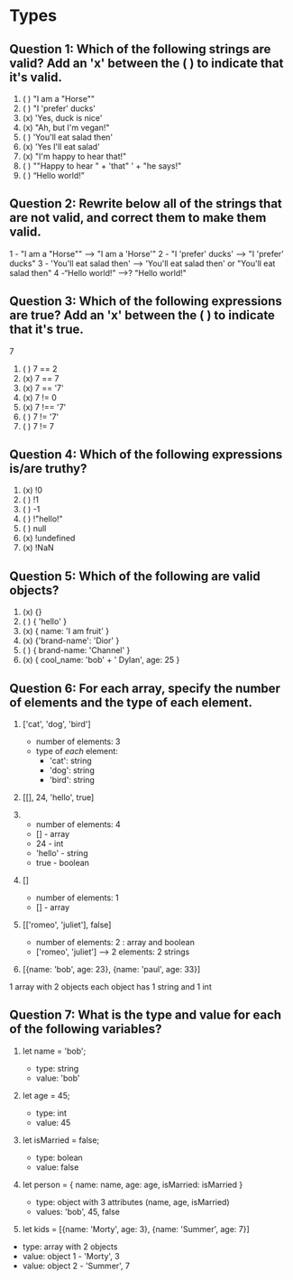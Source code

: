 # Types

## Question 1: Which of the following strings are valid? Add an 'x' between the ( ) to indicate that it's valid.

1. ( ) "I am a "Horse""
2. ( ) "I 'prefer' ducks'
3. (x) 'Yes, duck is nice'
4. (x) "Ah, but I\'m vegan!"
5. ( ) 'You'll eat salad then'
6. (x) 'Yes I\'ll eat salad'
7. (x) "I'm happy to hear that!"
8. ( ) "\"Happy to hear " + 'that" ' + "he says!"
9. ( ) “Hello world!”


## Question 2: Rewrite below all of the strings that are not valid, and correct them to make them valid.
1 - "I am a "Horse"" --> "I am a 'Horse'"
2 - "I 'prefer' ducks' --> "I 'prefer' ducks"
3 - 'You'll eat salad then' --> 'You\'ll eat salad then' or "You\'ll eat salad then"
4 -“Hello world!” -->? "Hello world!"


## Question 3: Which of the following expressions are true? Add an 'x' between the ( ) to indicate that it's true.
7
1. ( ) 7 == 2
2. (x) 7 == 7
3. (x) 7 == '7'
4. (x) 7 != 0
5. (x) 7 !== '7'
6. ( ) 7 != '7'
7. ( ) 7 != 7


## Question 4: Which of the following expressions is/are truthy?

1. (x) !0
2. ( ) !1
3. ( ) -1
4. ( ) !"hello!"
5. ( ) null
6. (x) !undefined
7. (x) !NaN


## Question 5: Which of the following are valid objects?

1. (x) {}
2. ( ) { 'hello' }
3. (x) { name: 'I am fruit' }
4. (x) {'brand-name': 'Dior' }
5. ( ) { brand-name: 'Channel' }
6. (x) { cool_name: 'bob' + ' Dylan', age: 25 }


## Question 6: For each array, specify the number of elements and the type of each element.

1. ['cat', 'dog', 'bird']
    - number of elements: 3
    - type of _each_ element:
        - 'cat': string
        - 'dog': string
        - 'bird': string
2. [[], 24, 'hello', true]
3. - number of elements: 4
   - [] - array
   - 24 - int
   - 'hello' - string
   - true - boolean

4. []
   - number of elements: 1
   - [] - array

5. [['romeo', 'juliet'], false]

   - number of elements: 2 : array and boolean
   - ['romeo', 'juliet'] --> 2 elements: 2 strings

6. [{name: 'bob', age: 23}, {name: 'paul', age: 33}]

1 array with 2 objects
each object has 1 string and 1 int


## Question 7: What is the type and value for each of the following variables?

1. let  name = 'bob';
    - type: string
    - value: 'bob'
2. let age = 45;
     - type: int
    - value: 45

4. let isMarried = false;
    - type: bolean
    - value: false

6. let person = { name: name, age: age, isMarried: isMarried }
   - type: object with 3 attributes (name, age, isMarried)
   - values: 'bob', 45, false

7. let kids = [{name: 'Morty', age: 3}, {name: 'Summer', age: 7}]

- type: array with 2 objects
- value: object 1 - 'Morty', 3
- value: object 2 - 'Summer', 7
